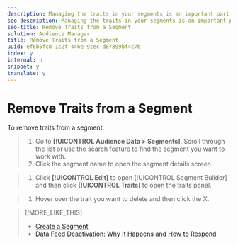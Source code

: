 ```yaml
---
description: Managing the traits in your segments is an important part of keeping segments viable. Follow these steps if you need to remove traits from a segment.
seo-description: Managing the traits in your segments is an important part of keeping segments viable. Follow these steps if you need to remove traits from a segment.
seo-title: Remove Traits from a Segment
solution: Audience Manager
title: Remove Traits from a Segment
uuid: ef6b5fc8-1c2f-446e-9cec-d87899bf4c7b
index: y
internal: n
snippet: y
translate: y
---
```


# Remove Traits from a Segment

To remove traits from a segment: 

>1. Go to **[!UICONTROL  Audience Data > Segments]**. Scroll through the list or use the search feature to find the segment you want to work with.
>1. Click the segment name to open the segment details screen.

>1. Click **[!UICONTROL  Edit]** to open [!UICONTROL  Segment Builder] and then click **[!UICONTROL  Traits]** to open the traits panel.

>1. Hover over the trait you want to delete and then click the X.

>[!MORE_LIKE_THIS]
>
>* [ Create a Segment ](t_create_segment.md#task_FC8DBBF9FA4447F9B60D5AFACA73332B)
>* [ Data Feed Deactivation: Why It Happens and How to Respond ](marketplace-subscriber-deactivated.md#concept_DE8E36D2B96B484482C317DAD20E7F61)

